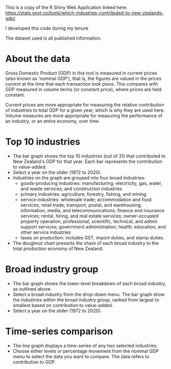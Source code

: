 This is a copy of the R Shiny Web Application linked here: https://stats.govt.nz/tools/which-industries-contributed-to-new-zealands-gdp/

I developed this code during my tenure

The dataset used is all published information.

<h1>About the data</h1>
Gross Domestic Product (GDP) in this tool is measured in current prices (also known as ‘nominal GDP’), that is, the figures are valued in the prices current at the time that each transaction took place. This compares with GDP measured in volume terms (or constant price), where prices are held constant.

Current prices are more appropriate for measuring the relative contribution of industries to total GDP for a given year, which is why they are used here. Volume measures are more appropriate for measuring the performance of an industry, or an entire economy, over time.

<h1>Top 10 industries</h1>

* The bar graph shows the top 10 industries (out of 31) that contributed to New Zealand's GDP for that year. Each bar represents the contribution to value-added.
* Select a year on the slider (1972 to 2020).
* Industries on the graph are grouped into four broad industries:
  * goods-producing industries: manufacturing; electricity, gas, water, and waste services; and construction industries
  * primary industries: agriculture, forestry, fishing, and mining
  * service industries: wholesale trade; accommodation and food services; retail trade; transport, postal, and warehousing; information, media, and telecommunications; finance and insurance services; rental, hiring, and real estate services; owner-occupied property operation; professional, scientific, technical, and admin support services; government administration; health; education; and other service industries
  * taxes on production: includes GST, import duties, and stamp duties.
* The doughnut chart presents the share of each broad industry to the total production economy of New Zealand.


<h1>Broad industry group</h1>

* The bar graph shows the lower-level breakdown of each broad industry, as outlined above.
* Select a broad industry from the drop-down menu. The bar graph show the industries within the broad industry group, ranked from largest to smallest based on contribution to value-added.
* Select a year on the slider (1972 to 2020).

<h1>Time-series comparison</h1>

* The line graph displays a time-series of any two selected industries.
* Choose either levels or percentage movement from the nominal GDP menu to select the data you want to compare. The data refers to contribution to GDP.
